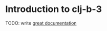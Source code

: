# Introduction to clj-b-3

TODO: write [great documentation](http://jacobian.org/writing/what-to-write/)
